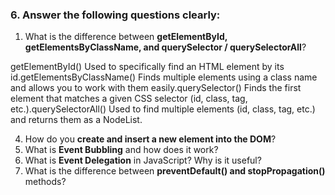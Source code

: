

### 6. Answer the following questions clearly:

1. What is the difference between **getElementById, getElementsByClassName, and querySelector / querySelectorAll**?
   
getElementById() Used to specifically find an HTML element by its id.getElementsByClassName() Finds multiple elements using a class name and allows you to work with them easily.querySelector() Finds the first element that matches a given CSS selector (id, class, tag, etc.).querySelectorAll() Used to find multiple elements (id, class, tag, etc.) and returns them as a NodeList.


4. How do you **create and insert a new element into the DOM**?
5. What is **Event Bubbling** and how does it work?
6. What is **Event Delegation** in JavaScript? Why is it useful?
7. What is the difference between **preventDefault() and stopPropagation()** methods?


